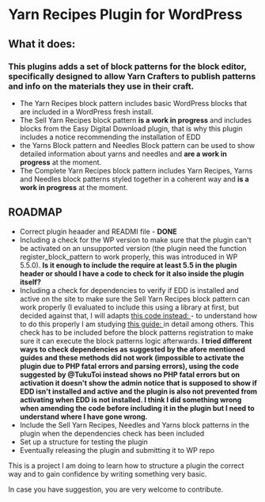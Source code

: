 # Yarn Recipes Plugin for WordPress

## What it does:

### This plugins adds a set of block patterns for the block editor, specifically designed to allow Yarn Crafters to publish patterns and info on the materials they use in their craft.

- The Yarn Recipes block pattern includes basic WordPress blocks that are included in a WordPress fresh install.
- The Sell Yarn Recipes block pattern **is a work in progress** and includes blocks from the Easy Digital Download plugin, that is why this plugin includes a notice recommending the installation of EDD
- the Yarns Block pattern and Needles Block pattern can be used to show detailed information about yarns and needles and **are a work in progress** at the moment.
- The Complete Yarn Recipes block pattern includes Yarn Recipes, Yarns and Needles block patterns styled together in a coherent way and **is a work in progress** at the moment.

## ROADMAP

- Correct plugin heaader and READMI file - **DONE**
- Including a check for the WP version to make sure that the plugin can't be activated on an unsupported version (the plugin need the function register_block_pattern to work properly, this was introduced in WP 5.5.0). **Is it enough to include the require at least 5.5 in the plugin header or should I have a code to check for it also inside the plugin itself?**
- Including a check for dependencies to verify if EDD is installed and active on the site to make sure the Sell Yarn Recipes block pattern can work properly (I evaluated to include this using a library at first, but decided against that, I will adapts [this code instead: ](https://github.com/TukuToi/toolwine-rewievs-and-ratings/blob/2ad0e2ef407b00f3a8f4a81f45ca5ff84612d6f3/includes/class-tw-rar-activator.php) - to understand how to do this properly I am studying [this guide: ](https://waclawjacek.com/check-wordpress-plugin-dependencies/) in detail among others. This check has to be included before the block patterns registration to make sure it can execute the block patterns logic afterwards. **I tried different ways to check dependencies as suggested by the afore mentioned guides and these methods did not work (impossible to activate the plugin due to PHP fatal errors and parsing errors), using the code suggested by @TukuToi instead shows no PHP fatal errors but on activation it doesn't show the admin notice that is supposed to show if EDD isn't installed and active and the plugin is also not prevented from activating when EDD is not installed. I think I did something wrong when amending the code before including it in the plugin but I need to understand where I have gone wrong.**
- Include the Sell Yarn Recipes, Needles and Yarns block patterns in the plugin when the dependencies check has been included
- Set up a structure for testing the plugin
- Eventually releasing the plugin and submitting it to WP repo

This is a project I am doing to learn how to structure a plugin the correct way and to gain confidence by writing something very basic.

In case you have suggestion, you are very welcome to contribute.
